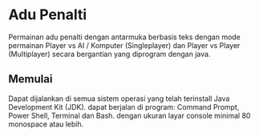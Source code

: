 # Adu Penalti
Permainan adu penalti dengan antarmuka berbasis teks dengan mode permainan Player vs AI / Komputer (Singleplayer) dan Player vs Player (Multiplayer) secara bergantian yang diprogram dengan java. 

## Memulai
Dapat dijalankan di semua sistem operasi yang telah terinstall Java Development Kit (JDK).
dapat berjalan di program: Command Prompt, Power Shell, Terminal dan Bash. dengan ukuran layar console minimal 80 monospace atau lebih.
